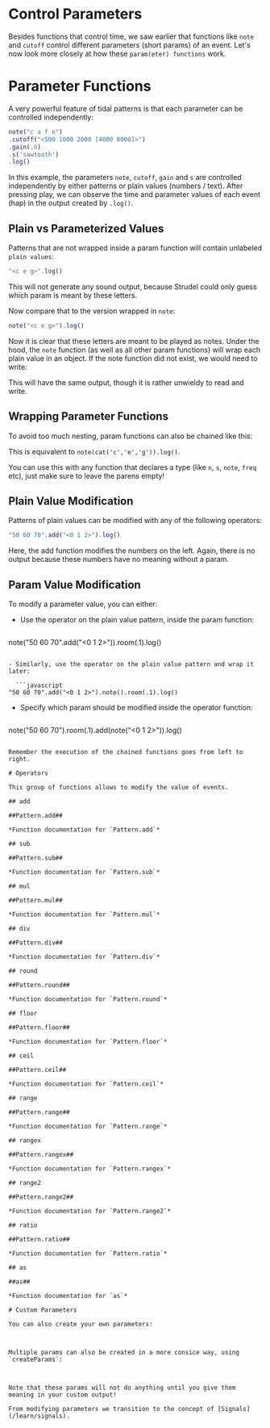 # Control Parameters

Besides functions that control time, we saw earlier that functions like `note` and `cutoff` control different parameters (short params) of an event.
Let's now look more closely at how these `param(eter) functions` work.

# Parameter Functions

A very powerful feature of tidal patterns is that each parameter can be controlled independently:

```javascript
note("c a f e")
.cutoff("<500 1000 2000 [4000 8000]>")
.gain(.8)
.s('sawtooth')
.log()
```

In this example, the parameters `note`, `cutoff`, `gain` and `s` are controlled independently by either patterns or plain values (numbers / text).
After pressing play, we can observe the time and parameter values of each event (hap) in the output created by `.log()`.

## Plain vs Parameterized Values

Patterns that are not wrapped inside a param function will contain unlabeled `plain values`:

```javascript
"<c e g>".log()
```

This will not generate any sound output, because Strudel could only guess which param is meant by these letters.

Now compare that to the version wrapped in `note`:

```javascript
note("<c e g>").log()
```

Now it is clear that these letters are meant to be played as notes.
Under the hood, the `note` function (as well as all other param functions)
will wrap each plain value in an object. If the note function did not exist, we would need to write:



This will have the same output, though it is rather unwieldy to read and write.

## Wrapping Parameter Functions

To avoid too much nesting, param functions can also be chained like this:



This is equivalent to `note(cat('c','e','g')).log()`.

You can use this with any function that declares a type (like `n`, `s`, `note`, `freq` etc), just make sure to leave the parens empty!

## Plain Value Modification

Patterns of plain values can be modified with any of the following operators:

```javascript
"50 60 70".add("<0 1 2>").log()
```

Here, the add function modifies the numbers on the left.
Again, there is no output because these numbers have no meaning without a param.

## Param Value Modification

To modify a parameter value, you can either:

- Use the operator on the plain value pattern, inside the param function:

  ```javascript
note("50 60 70".add("<0 1 2>")).room(.1).log()
```

- Similarly, use the operator on the plain value pattern and wrap it later:

  ```javascript
"50 60 70".add("<0 1 2>").note().room(.1).log()
```

- Specify which param should be modified inside the operator function:

  ```javascript
note("50 60 70").room(.1).add(note("<0 1 2>")).log()
```

Remember the execution of the chained functions goes from left to right.

# Operators

This group of functions allows to modify the value of events.

## add

##Pattern.add##

*Function documentation for `Pattern.add`*

## sub

##Pattern.sub##

*Function documentation for `Pattern.sub`*

## mul

##Pattern.mul##

*Function documentation for `Pattern.mul`*

## div

##Pattern.div##

*Function documentation for `Pattern.div`*

## round

##Pattern.round##

*Function documentation for `Pattern.round`*

## floor

##Pattern.floor##

*Function documentation for `Pattern.floor`*

## ceil

##Pattern.ceil##

*Function documentation for `Pattern.ceil`*

## range

##Pattern.range##

*Function documentation for `Pattern.range`*

## rangex

##Pattern.rangex##

*Function documentation for `Pattern.rangex`*

## range2

##Pattern.range2##

*Function documentation for `Pattern.range2`*

## ratio

##Pattern.ratio##

*Function documentation for `Pattern.ratio`*

## as

##as##

*Function documentation for `as`*

# Custom Parameters

You can also create your own parameters:



Multiple params can also be created in a more consice way, using `createParams`:



Note that these params will not do anything until you give them meaning in your custom output!

From modifying parameters we transition to the concept of [Signals](/learn/signals).